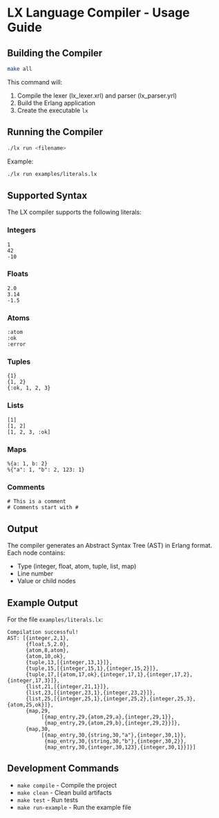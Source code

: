 # LX Language Compiler - Usage Guide

## Building the Compiler

```bash
make all
```

This command will:
1. Compile the lexer (lx_lexer.xrl) and parser (lx_parser.yrl)
2. Build the Erlang application
3. Create the executable `lx`

## Running the Compiler

```bash
./lx run <filename>
```

Example:
```bash
./lx run examples/literals.lx
```

## Supported Syntax

The LX compiler supports the following literals:

### Integers
```lx
1
42
-10
```

### Floats
```lx
2.0
3.14
-1.5
```

### Atoms
```lx
:atom
:ok
:error
```

### Tuples
```lx
{1}
{1, 2}
{:ok, 1, 2, 3}
```

### Lists
```lx
[1]
[1, 2]
[1, 2, 3, :ok]
```

### Maps
```lx
%{a: 1, b: 2}
%{"a": 1, "b": 2, 123: 1}
```

### Comments
```lx
# This is a comment
# Comments start with #
```

## Output

The compiler generates an Abstract Syntax Tree (AST) in Erlang format. Each node contains:
- Type (integer, float, atom, tuple, list, map)
- Line number
- Value or child nodes

## Example Output

For the file `examples/literals.lx`:

```
Compilation successful!
AST: [{integer,2,1},
      {float,5,2.0},
      {atom,8,atom},
      {atom,10,ok},
      {tuple,13,[{integer,13,1}]},
      {tuple,15,[{integer,15,1},{integer,15,2}]},
      {tuple,17,[{atom,17,ok},{integer,17,1},{integer,17,2},{integer,17,3}]},
      {list,21,[{integer,21,1}]},
      {list,23,[{integer,23,1},{integer,23,2}]},
      {list,25,[{integer,25,1},{integer,25,2},{integer,25,3},{atom,25,ok}]},
      {map,29,
           [{map_entry,29,{atom,29,a},{integer,29,1}},
            {map_entry,29,{atom,29,b},{integer,29,2}}]},
      {map,30,
           [{map_entry,30,{string,30,"a"},{integer,30,1}},
            {map_entry,30,{string,30,"b"},{integer,30,2}},
            {map_entry,30,{integer,30,123},{integer,30,1}}]}]
```

## Development Commands

- `make compile` - Compile the project
- `make clean` - Clean build artifacts
- `make test` - Run tests
- `make run-example` - Run the example file